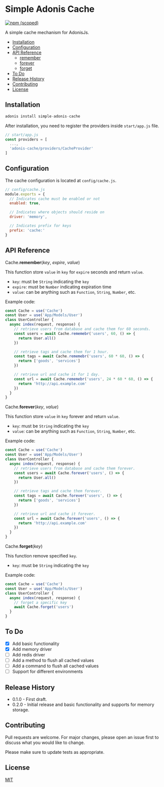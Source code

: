 # Simple Adonis Cache
[![npm (scoped)](https://img.shields.io/badge/npm-v0.3.1-blue.svg)](https://www.npmjs.com/package/simple-adonis-cache)

A simple cache mechanism for AdonisJs.

- [Installation](#installation)
- [Configuration](#configuration)
- [API Reference](#api-reference)
    - [remember](#remember)
    - [forever](#forever)
    - [forget](#forget)
- [To Do](#to-do)
- [Release History](#release-history)
- [Contributing](#contributing)
- [License](#license)

## Installation
<a name="installation"></a>

```js
adonis install simple-adonis-cache
```

After installation, you need to register the providers inside `start/app.js` file.

```javascript
// start/app.js
const providers = [
  ...,
  'adonis-cache/providers/CacheProvider'
]
```


## Configuration
<a name="configuration"></a>

The cache configuration is located at `config/cache.js`.
```javascript
// config/cache.js
module.exports = {
  // Indicates cache must be enabled or not
  enabled: true,

  // Indicates where objects should reside on
  driver: 'memory',

  // Indicates prefix for keys
  prefix: 'cache:'
}
```

## API Reference
<a name="api-reference"></a>

Cache.<b>remember</b>(<i>key</i>, <i>expire</i>, <i>value</i>)
<a name="remember"></a>

This function store `value` in `key` for `expire` seconds and return `value`.

- `key`: must be `String` indicating the `key`
- `expire`: must be `Number` indicating expiration time
- `value`: can be anything such as `Function`, `String`, `Number`, etc.

Example code:
```javascript
const Cache = use('Cache')
const User = use('App/Models/User')
class UserController {
  async index(request, response) {
    // retrieve users from database and cache them for 60 seconds.
    const users = await Cache.rememebr('users', 60, () => {
      return User.all()
    })

    // retrieve tags and cache them for 1 hour.
    const tags = await Cache.rememebr('users', 60 * 60, () => {
      return ['goods', 'services']
    })

    // retrieve url and cache it for 1 day.
    const url = await Cache.rememebr('users', 24 * 60 * 60, () => {
      return 'http://api.example.com'
    })
  }
}
```

Cache.<b>forever</b>(<i>key</i>,  <i>value</i>)
<a name="forever"></a>

This function store `value` in `key` forever and return `value`.

- `key`: must be `String` indicating the `key`
- `value`: can be anything such as `Function`, `String`, `Number`, etc.

Example code:
```javascript
const Cache = use('Cache')
const User = use('App/Models/User')
class UserController {
  async index(request, response) {
    // retrieve users from database and cache them forever.
    const users = await Cache.forever('users', () => {
      return User.all()
    })

    // retrieve tags and cache them forever.
    const tags = await Cache.forever('users', () => {
      return ['goods', 'services']
    })

    // retrieve url and cache it forever.
    const url = await Cache.forever('users', () => {
      return 'http://api.example.com'
    })
  }
}
```

Cache.<b>forget</b>(<i>key</i>)
<a name="forget"></a>

This function remove specified `key`.

- `key`: must be `String` indicating the `key`

Example code:
```javascript
const Cache = use('Cache')
const User = use('App/Models/User')
class UserController {
  async index(request, response) {
    // forget a specific key
    await Cache.forget('users')
  }
}
```

## To Do
<a name="to-do"></a>

- [x] Add basic functionality
- [x] Add memory driver
- [ ] Add redis driver
- [ ] Add a method to flush all cached values
- [ ] Add a command to flush all cached values
- [ ] Support for different environments

## Release History
<a name="release-history"></a>

- 0.1.0 - First draft.
- 0.2.0 - Initial release and basic functionality and supports for memory storage.


## Contributing
<a name="contributing"></a>

Pull requests are welcome. For major changes, please open an issue first to discuss what you would like to change.

Please make sure to update tests as appropriate.

## License
<a name="license"></a>

[MIT](https://choosealicense.com/licenses/mit/)
